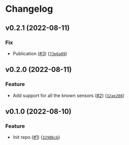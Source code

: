 # Changelog

<!--next-version-placeholder-->

## v0.2.1 (2022-08-11)
### Fix
* Publication ([#3](https://github.com/Bluetooth-Devices/qingping-ble/issues/3)) ([`73e6a09`](https://github.com/Bluetooth-Devices/qingping-ble/commit/73e6a09dfe5480a889c6fac9dcf0933d6adda455))

## v0.2.0 (2022-08-11)
### Feature
* Add support for all the known sensors ([#2](https://github.com/Bluetooth-Devices/qingping-ble/issues/2)) ([`32ae208`](https://github.com/Bluetooth-Devices/qingping-ble/commit/32ae2085be23ec93ee0a92aa24a2da4f3e045e11))

## v0.1.0 (2022-08-10)
### Feature
* Init repo ([#1](https://github.com/Bluetooth-Devices/qingping-ble/issues/1)) ([`32906cb`](https://github.com/Bluetooth-Devices/qingping-ble/commit/32906cb90d4cc6cb1ad669211fd89759136293bd))

